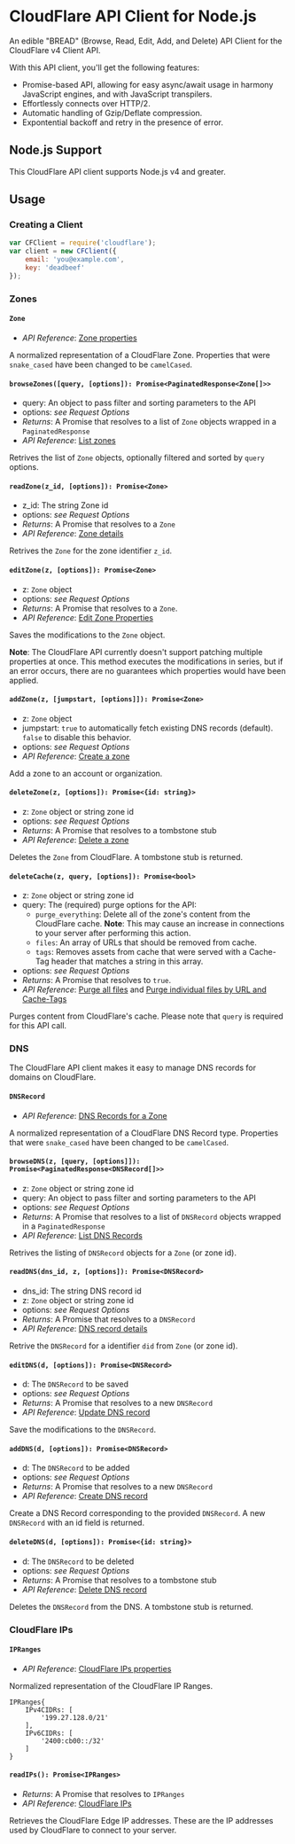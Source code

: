 # CloudFlare API Client for Node.js

An edible "BREAD" (Browse, Read, Edit, Add, and Delete) API Client for the
CloudFlare v4 Client API.

With this API client, you'll get the following features:

* Promise-based API, allowing for easy async/await usage in harmony JavaScript
  engines, and with JavaScript transpilers.
* Effortlessly connects over HTTP/2.
* Automatic handling of Gzip/Deflate compression.
* Expontential backoff and retry in the presence of error.

## Node.js Support

This CloudFlare API client supports Node.js v4 and greater.

## Usage

### Creating a Client

```javascript
var CFClient = require('cloudflare');
var client = new CFClient({
    email: 'you@example.com',
    key: 'deadbeef'
});
```

### Zones

#### `Zone`

* *API Reference*: [Zone properties](https://api.cloudflare.com/#zone-properties)

A normalized representation of a CloudFlare Zone. Properties that were
`snake_cased` have been changed to be `camelCased`.

#### `browseZones([query, [options]): Promise<PaginatedResponse<Zone[]>>`

* query: An object to pass filter and sorting parameters to the API
* options: *see Request Options*
* *Returns*: A Promise that resolves to a list of `Zone` objects wrapped in a `PaginatedResponse`
* *API Reference*: [List zones](https://api.cloudflare.com/#zone-list-zones)

Retrives the list of `Zone` objects, optionally filtered and sorted by `query` options.

#### `readZone(z_id, [options]): Promise<Zone>`

* z_id: The string Zone id
* options: *see Request Options*
* *Returns*: A Promise that resolves to a `Zone`
* *API Reference*: [Zone details](https://api.cloudflare.com/#zone-zone-details)

Retrives the `Zone` for the zone identifier `z_id`.

#### `editZone(z, [options]): Promise<Zone>`

* z: `Zone` object
* options: *see Request Options*
* *Returns*: A Promise that resolves to a `Zone`.
* *API Reference*: [Edit Zone Properties](https://api.cloudflare.com/#zone-edit-zone-properties)

Saves the modifications to the `Zone` object.

**Note**: The CloudFlare API currently doesn't support patching multiple
properties at once. This method executes the modifications in series, but if an
error occurs, there are no guarantees which properties would have been applied.

#### `addZone(z, [jumpstart, [options]]): Promise<Zone>`

* z: `Zone` object
* jumpstart: `true` to automatically fetch existing DNS records
  (default). `false` to disable this behavior.
* options: *see Request Options*
* *API Reference*: [Create a zone](https://api.cloudflare.com/#zone-create-a-zone)

Add a zone to an account or organization.

#### `deleteZone(z, [options]): Promise<{id: string}>`

* z: `Zone` object or string zone id
* options: *see Request Options*
* *Returns*: A Promise that resolves to a tombstone stub
* *API Reference*: [Delete a zone](https://api.cloudflare.com/#zone-delete-a-zone)

Deletes the `Zone` from CloudFlare. A tombstone stub is returned.

#### `deleteCache(z, query, [options]): Promise<bool>`

* z: `Zone` object or string zone id
* query: The (required) purge options for the API:
  * `purge_everything`: Delete all of the zone's content from the CloudFlare
    cache. **Note**: This may cause an increase in connections to your server
    after performing this action.
  * `files`: An array of URLs that should be removed from cache.
  * `tags`: Removes assets from cache that were served with a Cache-Tag header
    that matches a string in this array.
* options: *see Request Options*
* *Returns*: A Promise that resolves to `true`.
* *API Reference*:
  [Purge all files](https://api.cloudflare.com/#zone-purge-all-files) and
  [Purge individual files by URL and Cache-Tags](https://api.cloudflare.com/#zone-purge-individual-files-by-url-and-cache-tags)

Purges content from CloudFlare's cache. Please note that `query` is required for
this API call.

### DNS

The CloudFlare API client makes it easy to manage DNS records for domains on CloudFlare.

#### `DNSRecord`

* *API Reference*: [DNS Records for a Zone](https://api.cloudflare.com/#dns-records-for-a-zone-properties)

A normalized representation of a CloudFlare DNS Record type. Properties that
were `snake_cased` have been changed to be `camelCased`.

#### `browseDNS(z, [query, [options]]): Promise<PaginatedResponse<DNSRecord[]>>`

* z: `Zone` object or string zone id
* query: An object to pass filter and sorting parameters to the API
* options: *see Request Options*
* *Returns*: A Promise that resolves to a list of `DNSRecord` objects wrapped in a `PaginatedResponse`
* *API Reference*: [List DNS Records](https://api.cloudflare.com/#dns-records-for-a-zone-list-dns-records)

Retrives the listing of `DNSRecord` objects for a `Zone` (or zone id).

#### `readDNS(dns_id, z, [options]): Promise<DNSRecord>`

* dns_id: The string DNS record id
* z: `Zone` object or string zone id
* options: *see Request Options*
* *Returns*: A Promise that resolves to a `DNSRecord`
* *API Reference*: [DNS record details](https://api.cloudflare.com/#dns-records-for-a-zone-dns-record-details)

Retrive the `DNSRecord` for a identifier `did` from `Zone` (or zone id).

#### `editDNS(d, [options]): Promise<DNSRecord>`

* d: The `DNSRecord` to be saved
* options: *see Request Options*
* *Returns*: A Promise that resolves to a new `DNSRecord`
* *API Reference*: [Update DNS record](https://api.cloudflare.com/#dns-records-for-a-zone-update-dns-record)

Save the modifications to the `DNSRecord`.

#### `addDNS(d, [options]): Promise<DNSRecord>`

* d: The `DNSRecord` to be added
* options: *see Request Options*
* *Returns*: A Promise that resolves to a new `DNSRecord`
* *API Reference*: [Create DNS record](https://api.cloudflare.com/#dns-records-for-a-zone-create-dns-record)

Create a DNS Record corresponding to the provided `DNSRecord`. A new `DNSRecord`
with an id field is returned.

#### `deleteDNS(d, [options]): Promise<{id: string}>`

* d: The `DNSRecord` to be deleted
* options: *see Request Options*
* *Returns*: A Promise that resolves to a tombstone stub
* *API Reference*: [Delete DNS record](https://api.cloudflare.com/#dns-records-for-a-zone-delete-dns-record)

Deletes the `DNSRecord` from the DNS. A tombstone stub is returned.

### CloudFlare IPs

#### `IPRanges`

* *API Reference*: [CloudFlare IPs properties](https://api.cloudflare.com/#cloudflare-ips-properties)

Normalized representation of the CloudFlare IP Ranges.

```
IPRanges{
    IPv4CIDRs: [
        '199.27.128.0/21'
    ],
    IPv6CIDRs: [
        '2400:cb00::/32'
    ]
}
```

#### `readIPs(): Promise<IPRanges>`

* *Returns*: A Promise that resolves to `IPRanges`
* *API Reference*: [CloudFlare IPs](https://api.cloudflare.com/#cloudflare-ips)

Retrieves the CloudFlare Edge IP addresses. These are the IP addresses used by
CloudFlare to connect to your server.

